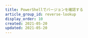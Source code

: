 ```yaml
---
title: PowerShellでバージョンを確認する
article_group_id: reverse-lookup
display_order: 10
created: 2021-05-20
updated: 2021-05-20
---
```

